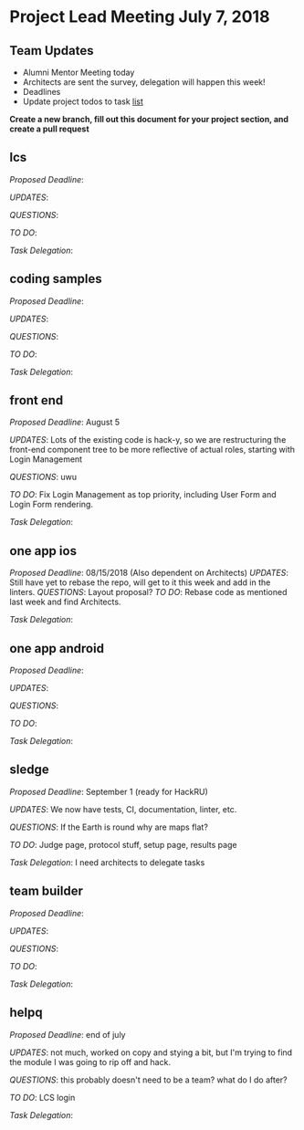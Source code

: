 # Project Lead Meeting July 7, 2018
## Team Updates
* Alumni Mentor Meeting today
* Architects are sent the survey, delegation will happen this week!
* Deadlines
* Update project todos to task [list](https://blog.github.com/2014-04-28-task-lists-in-all-markdown-documents/)

**Create a new branch, fill out this document for your project section, and create a pull request**

## lcs

_Proposed Deadline_:

_UPDATES_:

_QUESTIONS_:

_TO DO_:

_Task Delegation_:

## coding samples

_Proposed Deadline_:

_UPDATES_:

_QUESTIONS_:

_TO DO_:

_Task Delegation_:

## front end

_Proposed Deadline_: August 5 

_UPDATES_:  Lots of the existing code is hack-y, so we are restructuring the front-end component tree to be more reflective of actual roles, starting with Login Management

_QUESTIONS_: uwu 

_TO DO_: Fix Login Management as top priority, including User Form and Login Form rendering.

_Task Delegation_:

## one app ios

_Proposed Deadline_:
08/15/2018 (Also dependent on Architects)
_UPDATES_:
Still have yet to rebase the repo, will get to it this week and add in the linters.
_QUESTIONS_:
Layout proposal?
_TO DO_:
Rebase code as mentioned last week and find Architects.

_Task Delegation_:

## one app android

_Proposed Deadline_:

_UPDATES_:

_QUESTIONS_:

_TO DO_:

_Task Delegation_:

## sledge

_Proposed Deadline_: September 1 (ready for HackRU)

_UPDATES_: We now have tests, CI, documentation, linter, etc.

_QUESTIONS_: If the Earth is round why are maps flat?

_TO DO_: Judge page, protocol stuff, setup page, results page

_Task Delegation_: I need architects to delegate tasks

## team builder

_Proposed Deadline_:

_UPDATES_:

_QUESTIONS_:

_TO DO_:

_Task Delegation_:

## helpq

_Proposed Deadline_:
end of july

_UPDATES_:
not much, worked on copy and stying a bit, but I'm trying to find
the module I was going to rip off and hack.

_QUESTIONS_:
this probably doesn't need to be a team? what do I do after?

_TO DO_:
LCS login

_Task Delegation_:

